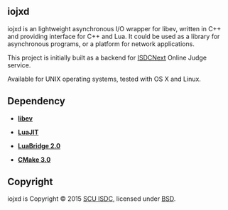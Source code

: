## iojxd

iojxd is an lightweight asynchronous I/O wrapper for libev, written in C++ and providing interface for C++ and Lua. It could be used as a library for asynchronous programs, or a platform for network applications.

This project is initially built as a backend for [ISDCNext](https://github.com/scuisdc/ISDCNext) Online Judge service.

Available for UNIX operating systems, tested with OS X and Linux.

## Dependency

* **[libev](http://software.schmorp.de/pkg/libev.html)**

* **[LuaJIT](http://luajit.org)**

* **[LuaBridge 2.0](https://github.com/vinniefalco/LuaBridge)**

* **[CMake 3.0](http://www.cmake.org)**


## Copyright

iojxd is Copyright © 2015 [SCU ISDC](http://www.scuisdc.com), licensed under [BSD](http://opensource.org/licenses/BSD-2-Clause).
